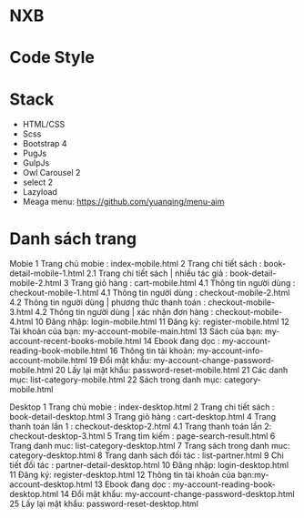 # NXB

# Code Style

# Stack 
  - HTML/CSS
  - Scss
  - Bootstrap 4
  - PugJs
  - GulpJs
  - Owl Carousel 2
  - select 2
  - Lazyload
  - Meaga menu: https://github.com/yuanqing/menu-aim

# Danh sách trang
Mobie
1 Trang chủ mobie : index-mobile.html
2 Trang chi tiết sách : book-detail-mobile-1.html
2.1 Trang chi tiết sách | nhiều tác giả : book-detail-mobile-2.html
3 Trang giỏ hàng : cart-mobile.html
4.1 Thông tin người dùng : checkout-mobile-1.html
4.1 Thông tin người dùng : checkout-mobile-2.html
4.2 Thông tin người dùng | phương thức thanh toán : checkout-mobile-3.html
4.2 Thông tin người dùng | xác nhận đơn hàng : checkout-mobile-4.html
10 Đăng nhập: login-mobile.html
11 Đăng ký: register-mobile.html
12 Tài khoản của bạn: my-account-mobile-main.html
13 Sách của bạn: my-account-recent-books-mobile.html
14 Ebook đang dọc : my-account-reading-book-mobile.html
16 Thông tin tài khoản: my-account-info-account-mobile.html
19 Đổi mật khẩu: my-account-change-password-mobile.html
20 Lấy lại mật khẩu: password-reset-mobile.html
21 Các danh mục:  list-category-mobile.html
22 Sách trong danh mục:  category-mobile.html

Desktop
1 Trang chủ mobie : index-desktop.html
2 Trang chi tiết sách : book-detail-desktop.html
3 Trang giỏ hàng : cart-desktop.html
4 Trang thanh toán lần 1 : checkout-desktop-2.html
4.1 Trang thanh toán lần 2: checkout-desktop-3.html
5 Trang tìm kiếm : page-search-result.html
6 Trang danh muc: list-category-desktop.html
7 Trang sách trong danh muc: category-desktop.html
8 Trang danh sách đối tác : list-partner.html
9 Chi tiết đối tác : partner-detail-desktop.html
10 Đăng nhập: login-desktop.html
11 Đăng ký: register-desktop.html
12 Thông tin tài khoản của bạn:my-account-desktop.html
13 Ebook đang dọc : my-account-reading-book-desktop.html
14 Đổi mật khẩu: my-account-change-password-desktop.html
25 Lấy lại mật khẩu: password-reset-desktop.html
